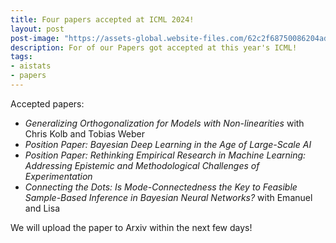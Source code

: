 ```yaml
---
title: Four papers accepted at ICML 2024!
layout: post
post-image: "https://assets-global.website-files.com/62c2f68750086204ad7a18f9/65baa8b8ff95bb4efcefec78_R8twUgmG6yjd1DxZqjyBxvADz5oDh2mo2R9NP2hMzK6udzmZyTtS5zQlG10UGS6gNlkfD-BQPxAupUUctbP-dRp4uVpEsQIknLn8oIokZZu9H-0kU0R86AF2x_LzOx2JbmdFln7gj4iemEaHlfB0jJ8.png"
description: For of our Papers got accepted at this year's ICML!
tags:
- aistats
- papers
---
```


Accepted papers:

- *Generalizing Orthogonalization for Models with Non-linearities* with Chris Kolb and Tobias Weber
- *Position Paper: Bayesian Deep Learning in the Age of Large-Scale AI* 
- *Position Paper: Rethinking Empirical Research in Machine Learning: Addressing Epistemic and Methodological Challenges of Experimentation*
- *Connecting the Dots: Is Mode-Connectedness the Key to Feasible Sample-Based Inference in Bayesian Neural Networks?* with Emanuel and Lisa

We will upload the paper to Arxiv within the next few days!
